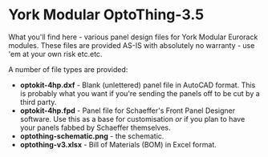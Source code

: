 # York Modular OptoThing-3.5

What you'll find here - various panel design files for York Modular Eurorack modules.
These files are provided AS-IS with absolutely no warranty - use 'em at your own risk etc.etc.

A number of file types are provided:

- **optokit-4hp.dxf** - Blank (unlettered) panel file in AutoCAD format. This is probably what you want if you're sending the panels off to be cut by a third party.
- **optokit-4hp.fpd** - Panel file for Schaeffer's Front Panel Designer software. Use this as a base for customisation _or_ if you plan to have your panels fabbed by Schaeffer themselves.
- **optothing-schematic.png** - the schematic.
- **optothing-v3.xlsx** - Bill of Materials (BOM) in Excel format.

